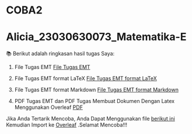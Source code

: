 # COBA2
# Alicia_23030630073_Matematika-E
📚 Berikut adalah ringkasan hasil tugas Saya:

1. File Tugas EMT
[File Tugas EMT](https://github.com/aliciasalsabilla1705/Alicia_23030630073_Matematika-E/blob/05fae6e602ca4aadae793503d911cc5f6ba65539/23030630073%20Alicia%20Salsabilla%20emt%201-6.en)

2. File Tugas EMT format LaTeX
[File Tugas EMT format LaTeX](https://github.com/aliciasalsabilla1705/Alicia_23030630073_Matematika-E/blob/89f4ec31039a442dd18c91a2ead5687523473fd7/23030630073%20Alicia%20Salsabilla%20emt%201-6.tex)

3. File Tugas EMT format Markdown
[File Tugas EMT format Markdown](https://github.com/aliciasalsabilla1705/Alicia_23030630073_Matematika-E/blob/dfb9d9e5f10e2993b9d6e0a0575cde56882ecba1/23030630073%20Alicia%20Salsabilla%20emt%201-6.md)

4. PDF Tugas EMT dan PDF Tugas Membuat Dokumen Dengan Latex Menggunakan Overleaf
[PDF](https://github.com/aliciasalsabilla1705/Alicia_23030630073_Matematika-E/blob/45cd09cf93701f5e18efde0b7525dff6a1a4e5e4/23030630073%20Alicia%20Salsabilla%20emt%201-6.pdf)

Jika Anda Tertarik Mencoba, Anda Dapat Menggunakan file [berikut ini](https://github.com/aliciasalsabilla1705/Alicia_23030630073_Matematika-E/blob/25e4680afc3ed9dfac2811c53ba274b911f19732/23030630073%20Alicia%20Salsabilla%20emt%201-6.tex) Kemudian Import ke [Overleaf](https://www.overleaf.com/) .Selamat Mencoba!!!
